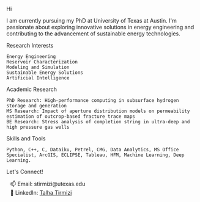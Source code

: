 Hi


I am currently pursuing my PhD at University of Texas at Austin. I'm passionate about exploring innovative solutions in energy engineering and contributing to the advancement of sustainable energy technologies.


Research Interests

    Energy Engineering
    Reservoir Characterization
    Modeling and Simulation
    Sustainable Energy Solutions
    Artificial Intelligence

Academic Research

    PhD Research: High-performance computing in subsurface hydrogen storage and generation
    MS Research: Impact of aperture distribution models on permeability estimation of outcrop-based fracture trace maps
    BE Research: Stress analysis of completion string in ultra-deep and high pressure gas wells
    

Skills and Tools

    Python, C++, C, Dataiku, Petrel, CMG, Data Analytics, MS Office Specialist, ArcGIS, ECLIPSE, Tableau, HFM, Machine Learning, Deep Learning.

Let's Connect!
    
<div style="padding-left: 10px;">
  📫 Email: stirmizi@utexas.edu<br>
  💼 LinkedIn: <a href="https://www.linkedin.com/in/talha-tirmizi/">Talha Tirmizi</a>
</div>
